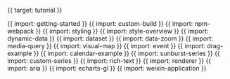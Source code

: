 {{ target: tutorial }}

{{ import: getting-started }}
{{ import: custom-build }}
{{ import: npm-webpack }}
{{ import: styling }}
{{ import: style-overview }}
{{ import: dynamic-data }}
{{ import: dataset }}
{{ import: data-zoom }}
{{ import: media-query }}
{{ import: visual-map }}
{{ import: event }}
{{ import: drag-example }}
{{ import: calendar-example }}
{{ import: sunburst-series }}
{{ import: custom-series }}
{{ import: rich-text }}
{{ import: renderer }}
{{ import: aria }}
{{ import: echarts-gl }}
{{ import: weixin-application }}
